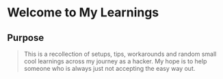 # Welcome to My Learnings

## Purpose

> This is a recollection of setups, tips, workarounds
> and random small cool learnings across my journey
> as a hacker. My hope is to help someone who is always
> just not accepting the easy way out.
